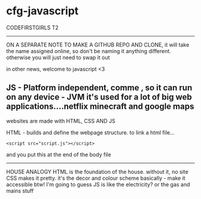 # cfg-javascript
CODEFIRSTGIRLS T2

__________________________________________

ON A SEPARATE NOTE TO MAKE A GITHUB REPO AND CLONE, it will take the name assigned online, so don't be naming it anything different. otherwise you will just need to swap it out

in other news, welcome to javascript <3

JS - Platform independent, comme , so it can run on any device - JVM
it's used for a lot of big web applications....netflix minecraft and google maps
---------------------

websites are made with HTML, CSS AND JS

HTML - builds and define the webpage structure. 
to link a html file...

    <script src="script.js"></script>

and you put this at the end of the body file
____________________________________________

HOUSE ANALOGY 
HTML is the foundation of the house. without it, no site
CSS makes it pretty. it's the decor and colour scheme basically - make it accessible btw!
I'm going to guess JS is like the electricity? or the gas and mains stuff
